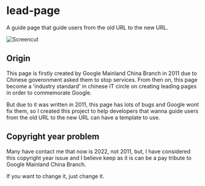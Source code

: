 # lead-page
A guide page that guide users from the old URL to the new URL.

![Screencut](https://user-images.githubusercontent.com/44722363/181429424-4677e7b5-9420-4d4d-a31e-835eaf7ac9b6.png)


## Origin
This page is firstly created by Google Mainland China Branch in 2011 due to Chinese goveronment asked them to stop services. From then on, this page become a 'industry standard' in chinese IT circle on creating leading pages in order to commemorate Google.

But due to it was written in 2011, this page has lots of bugs and Google wont fix them, so I created this project to help developers that wanna guide users from the old URL to the new URL can have a template to use.


## Copyright year problem
Many have contact me that now is 2022, not 2011, but, I have considered this copyright year issue and I believe keep as it is can be a pay tribute to Google Mainland China Branch.

If you want to change it, just change it.

